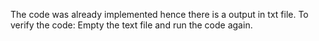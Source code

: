 The code was already implemented hence there is a output in txt file.
To verify the code:
Empty the text file and run the code again.
